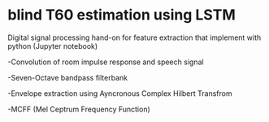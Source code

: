 # blind T60 estimation using LSTM

Digital signal processing hand-on for feature extraction that implement with python (Jupyter notebook)

-Convolution of room impulse response and speech signal

-Seven-Octave bandpass filterbank

-Envelope extraction using Ayncronous Complex Hilbert Transfrom

-MCFF (Mel Ceptrum Frequency Function)
